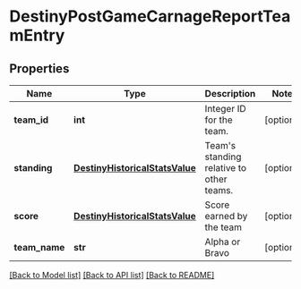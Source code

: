 # DestinyPostGameCarnageReportTeamEntry

## Properties
Name | Type | Description | Notes
------------ | ------------- | ------------- | -------------
**team_id** | **int** | Integer ID for the team. | [optional] 
**standing** | [**DestinyHistoricalStatsValue**](DestinyHistoricalStatsValue.md) | Team&#39;s standing relative to other teams. | [optional] 
**score** | [**DestinyHistoricalStatsValue**](DestinyHistoricalStatsValue.md) | Score earned by the team | [optional] 
**team_name** | **str** | Alpha or Bravo | [optional] 

[[Back to Model list]](../README.md#documentation-for-models) [[Back to API list]](../README.md#documentation-for-api-endpoints) [[Back to README]](../README.md)


